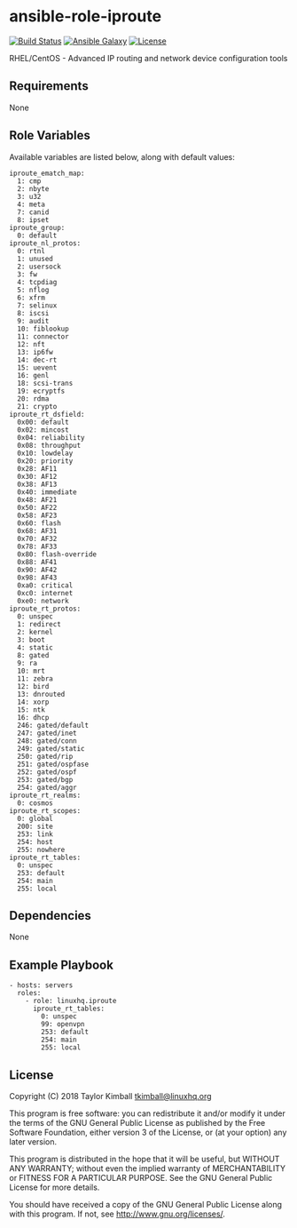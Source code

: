 # ansible-role-iproute

[![Build Status](https://travis-ci.org/linuxhq/ansible-role-iproute.svg?branch=master)](https://travis-ci.org/linuxhq/ansible-role-iproute)
[![Ansible Galaxy](https://img.shields.io/badge/ansible--galaxy-iproute-blue.svg?style=flat)](https://galaxy.ansible.com/linuxhq/iproute)
[![License](https://img.shields.io/badge/license-GPLv3-brightgreen.svg?style=flat)](COPYING)

RHEL/CentOS - Advanced IP routing and network device configuration tools

## Requirements

None

## Role Variables

Available variables are listed below, along with default values:

    iproute_ematch_map:
      1: cmp
      2: nbyte
      3: u32
      4: meta
      7: canid
      8: ipset
    iproute_group:
      0: default
    iproute_nl_protos:
      0: rtnl
      1: unused
      2: usersock
      3: fw
      4: tcpdiag
      5: nflog
      6: xfrm
      7: selinux
      8: iscsi
      9: audit
      10: fiblookup
      11: connector
      12: nft
      13: ip6fw
      14: dec-rt
      15: uevent
      16: genl
      18: scsi-trans
      19: ecryptfs
      20: rdma
      21: crypto
    iproute_rt_dsfield:
      0x00: default
      0x02: mincost
      0x04: reliability
      0x08: throughput
      0x10: lowdelay
      0x20: priority
      0x28: AF11
      0x30: AF12
      0x38: AF13
      0x40: immediate
      0x48: AF21
      0x50: AF22
      0x58: AF23
      0x60: flash
      0x68: AF31
      0x70: AF32
      0x78: AF33
      0x80: flash-override
      0x88: AF41
      0x90: AF42
      0x98: AF43
      0xa0: critical
      0xc0: internet
      0xe0: network
    iproute_rt_protos:
      0: unspec
      1: redirect
      2: kernel
      3: boot
      4: static
      8: gated
      9: ra
      10: mrt
      11: zebra
      12: bird
      13: dnrouted
      14: xorp
      15: ntk
      16: dhcp
      246: gated/default
      247: gated/inet
      248: gated/conn
      249: gated/static
      250: gated/rip
      251: gated/ospfase
      252: gated/ospf
      253: gated/bgp
      254: gated/aggr
    iproute_rt_realms:
      0: cosmos
    iproute_rt_scopes:
      0: global
      200: site
      253: link
      254: host
      255: nowhere
    iproute_rt_tables:
      0: unspec
      253: default
      254: main
      255: local

## Dependencies

None

## Example Playbook

    - hosts: servers
      roles:
        - role: linuxhq.iproute
          iproute_rt_tables:
            0: unspec
            99: openvpn
            253: default
            254: main
            255: local

## License

Copyright (C) 2018 Taylor Kimball <tkimball@linuxhq.org>

This program is free software: you can redistribute it and/or modify
it under the terms of the GNU General Public License as published by
the Free Software Foundation, either version 3 of the License, or
(at your option) any later version.

This program is distributed in the hope that it will be useful,
but WITHOUT ANY WARRANTY; without even the implied warranty of
MERCHANTABILITY or FITNESS FOR A PARTICULAR PURPOSE. See the
GNU General Public License for more details.

You should have received a copy of the GNU General Public License
along with this program. If not, see <http://www.gnu.org/licenses/>.
